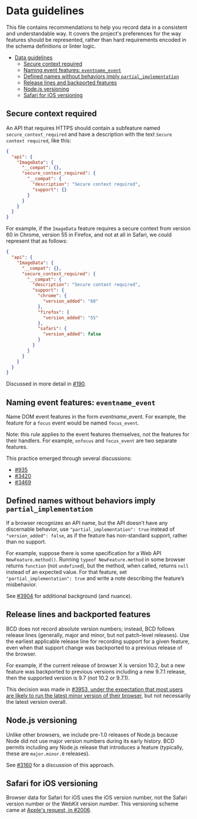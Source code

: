 # Data guidelines

This file contains recommendations to help you record data in a consistent and understandable way. It covers the project's preferences for the way features should be represented, rather than hard requirements encoded in the schema definitions or linter logic.

- [Data guidelines](#data-guidelines)
  * [Secure context required](#secure-context-required)
  * [Naming event features: `eventname_event`](#naming-event-features---eventname-event-)
  * [Defined names without behaviors imply `partial_implementation`](#defined-names-without-behaviors-imply--partial-implementation-)
  * [Release lines and backported features](#release-lines-and-backported-features)
  * [Node.js versioning](#nodejs-versioning)
  * [Safari for iOS versioning](#safari-for-ios-versioning)

<!-- BEGIN TEMPLATE

## Short title in sentence case

A description of what to do, preferable in the imperative. If applicable, include an example to illustrate the rule.

If it's helpful to understanding the rule, summarize the rationale. Definitely cite the issue or pull request where this was decided (it may be the PR that merges the policy).

-- END TEMPLATE -->

## Secure context required

An API that requires HTTPS should contain a subfeature named `secure_context_required` and have a description with the text `Secure context required`, like this:

```json
{
  "api": {
    "ImageData": {
      "__compat": {},
      "secure_context_required": {
        "__compat": {
          "description": "Secure context required",
          "support": {}
        }
      }
    }
  }
}
```

For example, if the `ImageData` feature requires a secure context from version 60 in Chrome, version 55 in Firefox, and not at all in Safari, we could represent that as follows:

```json
{
  "api": {
    "ImageData": {
      "__compat": {},
      "secure_context_required": {
        "__compat": {
          "description": "Secure context required",
          "support": {
            "chrome": {
              "version_added": "60"
            },
            "firefox": {
              "version_added": "55"
            },
            "safari": {
              "version_added": false
            }
          }
        }
      }
    }
  }
}
```

Discussed in more detail in [#190](https://github.com/mdn/browser-compat-data/issues/190).


## Naming event features: `eventname_event`

Name DOM event features in the form _eventname_\_event. For example, the feature for a `focus` event would be named `focus_event`.

Note: this rule applies to the event features themselves, not the features for their handlers. For example, `onfocus` and `focus_event` are two separate features.

This practice emerged through several discussions:

* [#935](https://github.com/mdn/browser-compat-data/issues/935#issuecomment-464691417)
* [#3420](https://github.com/mdn/browser-compat-data/pull/3420)
* [#3469](https://github.com/mdn/browser-compat-data/pull/3469)


## Defined names without behaviors imply `partial_implementation`

If a browser recognizes an API name, but the API doesn’t have any discernable behavior, use `"partial_implementation": true` instead of `"version_added": false`, as if the feature has non-standard support, rather than no support.

For example, suppose there is some specification for a Web API `NewFeature.method()`. Running `typeof NewFeature.method` in some browser returns `function` (not `undefined`), but the method, when called, returns `null` instead of an expected value. For that feature, set `"partial_implementation": true` and write a note describing the feature’s misbehavior.

See [#3904](https://github.com/mdn/browser-compat-data/pull/3904#issuecomment-484433603) for additional background (and nuance).


## Release lines and backported features

BCD does not record absolute version numbers; instead, BCD follows release lines (generally, major and minor, but not patch-level releases). Use the earliest applicable release line for recording support for a given feature, even when that support change was backported to a previous release of the browser.

For example, if the current release of browser X is version 10.2, but a new feature was backported to previous versions including a new 9.7.1 release, then the supported version is 9.7 (not 10.2 or 9.7.1).

This decision was made in [#3953, under the expectation that most users are likely to run the latest minor version of their browser](https://github.com/mdn/browser-compat-data/pull/3953#issuecomment-485847399), but not necessarily the latest version overall.


## Node.js versioning

Unlike other browsers, we include pre-1.0 releases of Node.js because Node did not use major version numbers during its early history. BCD permits including any Node.js release that introduces a feature (typically, these are `major.minor.0` releases).

See [#3160](https://github.com/mdn/browser-compat-data/pull/3160) for a discussion of this approach.


## Safari for iOS versioning

Browser data for Safari for iOS uses the iOS version number, not the Safari version number or the WebKit version number. This versioning scheme came at [Apple's request, in #2006](https://github.com/mdn/browser-compat-data/issues/2006#issuecomment-457277312).
